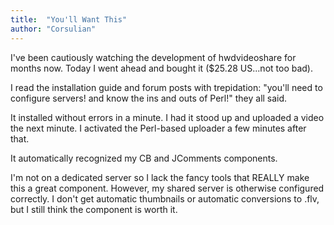 ```yaml
---
title:  "You'll Want This"
author: "Corsulian"
---
```

I've been cautiously watching the development of hwdvideoshare for months now. Today I went ahead and bought it ($25.28 US...not too bad).

I read the installation guide and forum posts with trepidation: "you'll need to configure servers! and know the ins and outs of Perl!" they all said.

It installed without errors in a minute. I had it stood up and uploaded a video the next minute. I activated the Perl-based uploader a few minutes after that.

It automatically recognized my CB and JComments components.

I'm not on a dedicated server so I lack the fancy tools that REALLY make this a great component. However, my shared server is otherwise configured correctly. I don't get automatic thumbnails or automatic conversions to .flv, but I still think the component is worth it.